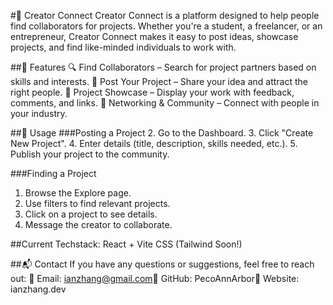 #📌 Creator Connect
Creator Connect is a platform designed to help people find collaborators for projects. Whether you're a student, a freelancer, or an entrepreneur, Creator Connect makes it easy to post ideas, showcase projects, and find like-minded individuals to work with.

##🚀 Features
🔍 Find Collaborators – Search for project partners based on skills and interests.
📌 Post Your Project – Share your idea and attract the right people.
🌟 Project Showcase – Display your work with feedback, comments, and links.
📅 Networking & Community – Connect with people in your industry.


##📌 Usage
###Posting a Project
2. Go to the Dashboard.
3. Click "Create New Project".
4. Enter details (title, description, skills needed, etc.).
5. Publish your project to the community.

###Finding a Project
1. Browse the Explore page.
2. Use filters to find relevant projects.
3. Click on a project to see details.
4. Message the creator to collaborate.

##Current Techstack: 
React + Vite
CSS (Tailwind Soon!)

##📬 Contact
If you have any questions or suggestions, feel free to reach out:
📧 Email: ianzhang@gmail.com🐙 GitHub: PecoAnnArbor🔗 Website: ianzhang.dev